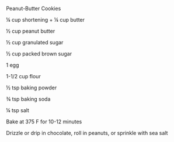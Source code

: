 Peanut-Butter Cookies

¼ cup shortening + ¼ cup butter

½ cup peanut butter

½ cup granulated sugar

½ cup packed brown sugar

1 egg

1-1/2 cup flour

½ tsp baking powder

¾ tsp baking soda

¼ tsp salt

Bake at 375 F for 10-12 minutes

Drizzle or drip in chocolate, roll in peanuts, or sprinkle with sea salt